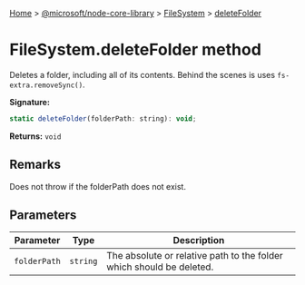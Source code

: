 [Home](./index) &gt; [@microsoft/node-core-library](./node-core-library.md) &gt; [FileSystem](./node-core-library.filesystem.md) &gt; [deleteFolder](./node-core-library.filesystem.deletefolder.md)

# FileSystem.deleteFolder method

Deletes a folder, including all of its contents. Behind the scenes is uses `fs-extra.removeSync()`<!-- -->.

**Signature:**
```javascript
static deleteFolder(folderPath: string): void;
```
**Returns:** `void`

## Remarks

Does not throw if the folderPath does not exist.

## Parameters

|  Parameter | Type | Description |
|  --- | --- | --- |
|  `folderPath` | `string` | The absolute or relative path to the folder which should be deleted. |

